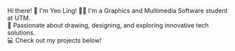 Hi there!
👋 I'm Yeo Ling!
🙋‍♂️ I'm a Graphics and Multimedia Software student at UTM.  
🌟 Passionate about drawing, designing, and exploring innovative tech solutions.  
💻 Check out my projects below!
